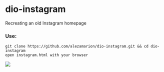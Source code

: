 # dio-instagram

Recreating an old Instagram homepage

### Use:
```
git clone https://github.com/alezamarion/dio-instagram.git && cd dio-instagram
open instagram.html with your browser
```

<img src="[https://alezamarion.github.io/dio-instagram/img/page.png](https://github.com/alezamarion/dio-instagram/blob/main/img/page.png)">


